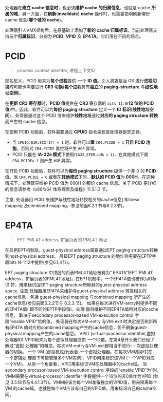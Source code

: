 
处理器在**建立 cache 信息时**，也必须**维护 cache 的归属信息**，也就是 cache **所属的域**。另一方面，在**刷新**(**invalidate**) **cache** 操作时，也需要指明刷新哪份cache 信息(**哪个域的 cache**)。

处理器引人VMX架构后，在原基础上添加了**新的 cache 归属标识**。当前处理器支持**三个归属标识**，分别为 **PCID**, **VPID** 及 **EP4TA**。它们用在不同的场合。

# PCID

> process context identifer, 进程上下文ID

顾名思义，PCID 用来为**每个进程**提供-一个 **ID 值**。引人初衷是当 OS 进行**进程切换时**可能也需要进行 **CR3 切换**(**每个进程**具有**独立**的 **paging-structure** 与**线性地址空间**)。

在**更新 CR3 寄存器**时，**PCID 值**提供在 **CR3** 寄存器的 `bits 11:0`(**12 位的 PCID 值**)中。因此，软件可以为**每份 paging structure** 定义一个 **ID 标识**(**线性地址空间**)，处理器通过这个 PCID 值来维护**线性地址**通过**对应的 paging structure 转换**而产生的 cache 信息。

在使用 PCID 功能前，软件需要通过 **CPUID** 指令来检查处理器是否支持。

* 当 `CPUID.01H:ECX[17] = 1` 时，软件可以**置** `CR4.PCIDE = 1` **开启 PCID 功能**。否则对 `CR4.PCIDE` 置位将产生 `#GP` 异常。
* PCID 只能在 **IA-32e 模式**下使用(`IA32_EFER.LMA = 1`)，在其他模式下置 `CR4.PCIDE= 1` 则产生 `#GP` 异常。

在开启 PCID 功能后，软件可以为**每份 paging structure** 提供一个非 0 的 **PCID** 值。当 `CR4.PCIDE = 0` 或者在**其他模式**下时，**默认的 PCID 值**为 **000H**。在这种情况下，处理器只维护 PCID 值为 000H 的那份 cache 信息。关于 PCID 更详细的信息请参考《x86/x64 体系探索及编程》11.5.1.3 节。

注意: 处理器用 PCID 来维护与线性地址转换相关的cache信息( 即linear mapping 及combined mapping，参见前面6.2.1 节与6.2.3节)。

# EP4TA

> EPT PML4T address, 扩展页表的 PML4T 地址

在启用EPT机制后，guest-physical address需要通过EPT paging structure转换到host-physical address。 层级EPT paging structure 的地址则需要在EPTP字段bits N-1:12中提供(参见6.1.4节)。

EPT paging structure 中顶层的页表PML4T地址被称为“ EP4TA”(EPT PML4T
address，扩展页表的PML4T地址)。在EPT机制中，一个EP4TA值也被作为ID标识
符，用来标识由EPT paging structure所映射的guest-physical address space.
注意:处理器用EP4TA来维护与guest-physical address 转换相关的cache信息，包括
guest-physical mapping 与combined mapping 所产生的cache信息(参见前面6.2.2节与
6.2.3 节)。
如果在每次进行VM-entry时提供不同的EP4TA值( 即不同的EPTP字段值)，处理
器将维护不同EP4TA值所对应的cache信息。
取决于secondary processor-based VM-execution control 字段“enable VPID”位的值，
处理器在每次VM-entry 与VM-exit 时决定是否刷新所有EP4TA 值对应的combined
mapping产生的cache信息，但不刷新guest-physical mapping产生的cache信息。
VPID (virtual-processor identifier,虚拟处理器ID)
VPID用来为每个虚拟处理器提供-一个ID值。在第4章开头我们已经了解过“虚拟
处理器”的概念，每次VM-entry与VM-exit都相当于进行- - 次虚拟处理器的切换。
一个 VM (虚拟机)就代表着-一个虚拟处理器。在每次VM切换时(在- 一个逻辑处
理器下可能管理多个VM实例)，VPID用来标识该VM (一个VPID对应一个VM)。
从另一个角度看，VPID用来标识VM在处理器中的cache域。
当secondary procesor-based VM-execution control 字段的“enable VPID”为1时,
VMM需要在virtual-processor identifier 字段提供一个16位的非0值作为VPID (参见
3.5.18节与4.4.1.3节)。VMM应该为每个VM准备独立的VPID值，用来隔离每个VM
的cache域。也就是每个VM应该有自己的VPID值，用来标识自己的cache空间。

